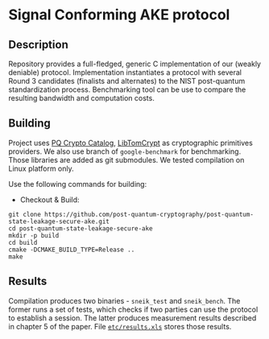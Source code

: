 # Signal Conforming AKE protocol

## Description
Repository provides a full-fledged, generic C implementation of our (weakly deniable) protocol. Implementation instantiates a protocol with several Round 3 candidates (finalists and alternates) to the NIST post-quantum standardization process. Benchmarking tool can be use to compare the resulting bandwidth and computation costs.

## Building

Project uses [PQ Crypto Catalog](https://github.com/henrydcase/pqc), [LibTomCrypt](https://github.com/libtom/libtomcrypt) as cryptographic primitives providers. We also use branch of ``google-benchmark`` for benchmarking. Those libraries are added as git submodules. We tested compilation on Linux platform only.

Use the following commands for building:

* Checkout & Build:
```
git clone https://github.com/post-quantum-cryptography/post-quantum-state-leakage-secure-ake.git
cd post-quantum-state-leakage-secure-ake
mkdir -p build
cd build
cmake -DCMAKE_BUILD_TYPE=Release ..
make
```

## Results

Compilation produces two binaries - ``sneik_test`` and ``sneik_bench``. The former runs a set of tests, which checks if two parties can use the protocol to establish a session. The latter produces measurement results described in chapter 5 of the paper. File [``etc/results.xls``](https://github.com/post-quantum-cryptography/post-quantum-state-leakage-secure-ake/blob/main/etc/results.xls) stores those results.
